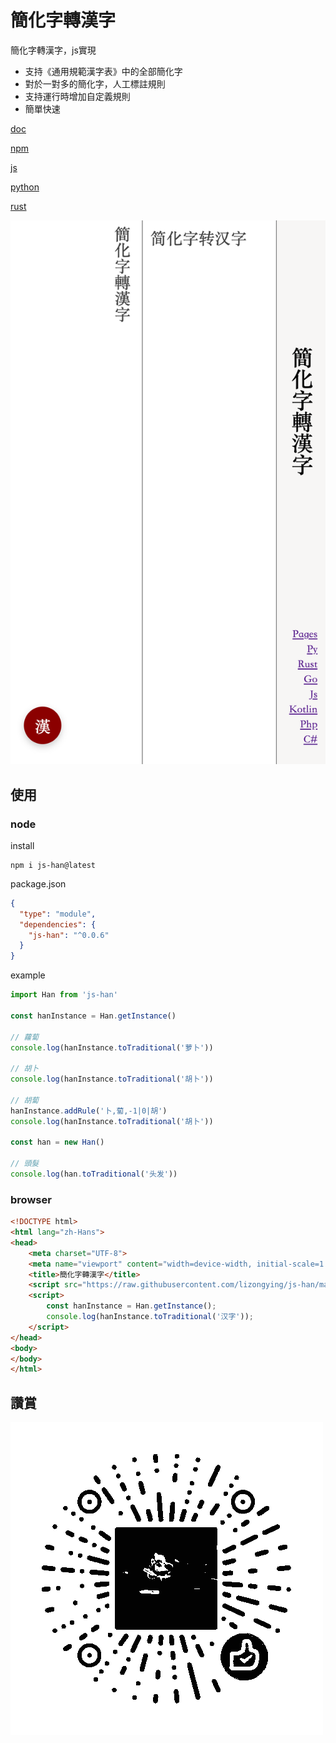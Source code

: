 # 簡化字轉漢字

簡化字轉漢字，js實現

* 支持《通用規範漢字表》中的全部簡化字
* 對於一對多的簡化字，人工標註規則
* 支持運行時增加自定義規則
* 簡單快速

[doc](https://lizongying.github.io/js-han/)

[npm](https://www.npmjs.com/package/js-han)

[js](https://github.com/lizongying/js-han)

[python](https://github.com/lizongying/pyhan)

[rust](https://github.com/lizongying/rs-han)

![](screenshots/img.png)

## 使用

### node

install

```
npm i js-han@latest
```

package.json

```json
{
  "type": "module",
  "dependencies": {
    "js-han": "^0.0.6"
  }
}
```

example

```js
import Han from 'js-han'

const hanInstance = Han.getInstance()

// 蘿蔔
console.log(hanInstance.toTraditional('萝卜'))

// 胡卜
console.log(hanInstance.toTraditional('胡卜'))

// 胡蔔
hanInstance.addRule('卜,蔔,-1|0|胡')
console.log(hanInstance.toTraditional('胡卜'))

const han = new Han()

// 頭髮
console.log(han.toTraditional('头发'))
```

### browser

```html
<!DOCTYPE html>
<html lang="zh-Hans">
<head>
    <meta charset="UTF-8">
    <meta name="viewport" content="width=device-width, initial-scale=1.0">
    <title>簡化字轉漢字</title>
    <script src="https://raw.githubusercontent.com/lizongying/js-han/main/docs/han.min.js"></script>
    <script>
        const hanInstance = Han.getInstance();
        console.log(hanInstance.toTraditional('汉字'));
    </script>
</head>
<body>
</body>
</html>
```

## 讚賞

![image](./screenshots/appreciate.png)